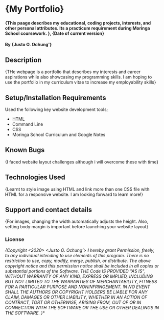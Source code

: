 # {My Portfolio}
#### {This paage describes my educational, coding projects, interests, and other personal attributes. Its a practicum requirement during Moringa School coursework. }, {Date of current version}
#### By **{Justo O. Ochung'}**
## Description
{THe webpage is a portfolio that describes my interests and career aspirations while also showcasing my programming skills. I am hoping to use the portfolio in my curriculum vitae to increase my employability skills}
## Setup/Installation Requirements
  Used the following key website development tools;
* HTML
* Command Line
* CSS
* Moringa School Curriculum and Google Notes
## Known Bugs
{I faced website layout challenges although i will overcome these with time}
## Technologies Used
{Learnt to style image using HTML and link more than one CSS file with HTML for a responsive website. I am looking forward to learn more!}
## Support and contact details
{For images, changing the width automatically adjusts the height. Also, setting body margin is important before launching your website layout}
### License
*{Copyright <2020> <Justo O. Ochung’>
I hereby grant Permission, freely, to any individual intending to use elements of this program. There is no restriction to use, copy, modify, merge, publish, or distribute.
The above copyright notice and this permission notice shall be included in all copies or substantial portions of the Software.
THE Code IS PROVIDED "AS IS", WITHOUT WARRANTY OF ANY KIND, EXPRESS OR IMPLIED, INCLUDING BUT NOT LIMITED TO THE WARRANTIES OF MERCHANTABILITY, FITNESS FOR A PARTICULAR PURPOSE AND NONINFRINGEMENT. IN NO EVENT SHALL THE AUTHORS OR COPYRIGHT HOLDERS BE LIABLE FOR ANY CLAIM, DAMAGES OR OTHER LIABILITY, WHETHER IN AN ACTION OF CONTRACT, TORT OR OTHERWISE, ARISING FROM, OUT OF OR IN CONNECTION WITH THE SOFTWARE OR THE USE OR OTHER DEALINGS IN THE SOFTWARE.
}**

